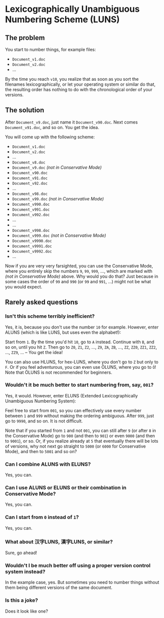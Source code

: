 # Lexicographically Unambiguous Numbering Scheme (LUNS)

## The problem

You start to number things, for example files:

* `Document_v1.doc`
* `Document_v2.doc`
* ...

By the time you reach `v10`, you realize that as soon as you sort the filenames lexicographically,
or let your operating system or similar do that, the resulting order has nothing to do with
the chronological order of your versions.

## The solution

After `Document_v9.doc`, just name it `Document_v90.doc`. Next comes `Document_v91.doc`, and so on.
You get the idea. 

You will come up with the following scheme:

* `Document_v1.doc`
* `Document_v2.doc`
* ...
* `Document_v8.doc`
* `Document_v9.doc` *(not in Conservative Mode)*
* `Document_v90.doc`
* `Document_v91.doc`
* `Document_v92.doc`
* ...
* `Document_v98.doc`
* `Document_v99.doc` *(not in Conservative Mode)*
* `Document_v990.doc`
* `Document_v991.doc`
* `Document_v992.doc`
* ...
* ...
* `Document_v998.doc`
* `Document_v999.doc` *(not in Conservative Mode)*
* `Document_v9990.doc`
* `Document_v9991.doc`
* `Document_v9992.doc`
* ...

Now if you are very very farsighted, you can use the Conservative Mode, where you entirely skip
the numbers `9`, `99`, `999`, ..., which are marked with *(not in Conservative Mode)* above.
Why would you do that? Just because in some cases the order of `99` and `990` (or `99` and `991`, ...)
might not be what you would expect.

## Rarely asked questions

### Isn't this scheme terribly inefficient?

Yes, it is, because you don't use the number `10` for example. However, enter ALUNS (which is
like LUNS, but uses even the alphabet!):

Start from `1`. By the time you'd hit `10`, go to `A` instead. Continue with `B`, and so on, until
you hit `Z`. Then go to `Z0`, `Z1`, `Z2`, ..., `Z9`, `ZA`, `ZB`, ..., `ZZ`, `ZZ0`, `ZZ1`, `ZZ2`,
..., `ZZ9`, ... – You get the idea!

You can also use HLUNS, for hex-LUNS, where you don't go to `Z` but only to `F`. Or if you feel
adventurous, you can even use ÖLUNS, where you go to `Ö`! Note that ÖLUNS is not recommended
for beginners.

### Wouldn't it be much better to start numbering from, say, `001`?

Yes, it would. However, enter ELUNS (Extended Lexicographically Unambiguous Numbering System):

Feel free to start from `001`, so you can effectively use every number between `1` and `999` without
making the ordering ambiguous. After `999`, just go to `9990`, and so on. It is not difficult.

Note that if you started from `1` and not `001`, you can still after `9` (or after `8` in the
Conservative Mode) go to `900` (and then to `901`) or even `9000` (and then to `9001`), or so.
Or, if you realize already at `5` that eventually there will be lots of versions, why not next
go straight to `5000` (or `6000` for Conservative Mode), and then to `5001` and so on?

### Can I combine ALUNS with ELUNS?

Yes, you can.

### Can I use ALUNS or ELUNS or their combination in Conservative Mode?

Yes, you can.

### Can I start from `0` instead of `1`?

Yes, you can.

### What about 汉字LUNS, 漢字LUNS, or similar?

Sure, go ahead!

### Wouldn't I be much better off using a proper version control system instead?

In the example case, yes. But sometimes you need to number things without them being different versions
of the same document.

### Is this a joke?

Does it look like one?